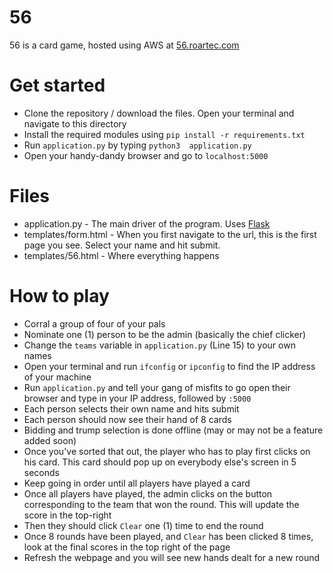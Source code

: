 # 56
56 is a card game, hosted using AWS at [56.roartec.com](56.roartec.com)

# Get started
* Clone the repository / download the files. Open your terminal and navigate to this directory
* Install the required modules using `pip install -r requirements.txt`
* Run `application.py` by typing `python3  application.py`
* Open your handy-dandy browser and go to `localhost:5000`

# Files
* application.py - The main driver of the program. Uses [Flask](https://flask.palletsprojects.com/en/1.1.x/)
* templates/form.html - When you first navigate to the url, this is the first page you see. Select your name and hit submit.
* templates/56.html - Where everything happens

# How to play
* Corral a group of four of your pals
* Nominate one (1) person to be the admin (basically the chief clicker)
* Change the `teams` variable in `application.py` (Line 15) to your own names 
* Open your terminal and run `ifconfig` or `ipconfig` to find the IP address of your machine
* Run `application.py` and tell your gang of misfits to go open their browser and type in your IP address, followed by `:5000`
* Each person selects their own name and hits submit
* Each person should now see their hand of 8 cards
* Bidding and trump selection is done offline (may or may not be a feature added soon)
* Once you've sorted that out, the player who has to play first clicks on his card. This card should pop up on everybody else's screen in 5 seconds
* Keep going in order until all players have played a card
* Once all players have played, the admin clicks on the button corresponding to the team that won the round. This will update the score in the top-right
* Then they should click `Clear` one (1) time to end the round
* Once 8 rounds have been played, and `Clear` has been clicked 8 times, look at the final scores in the top right of the page
* Refresh the webpage and you will see new hands dealt for a new round
